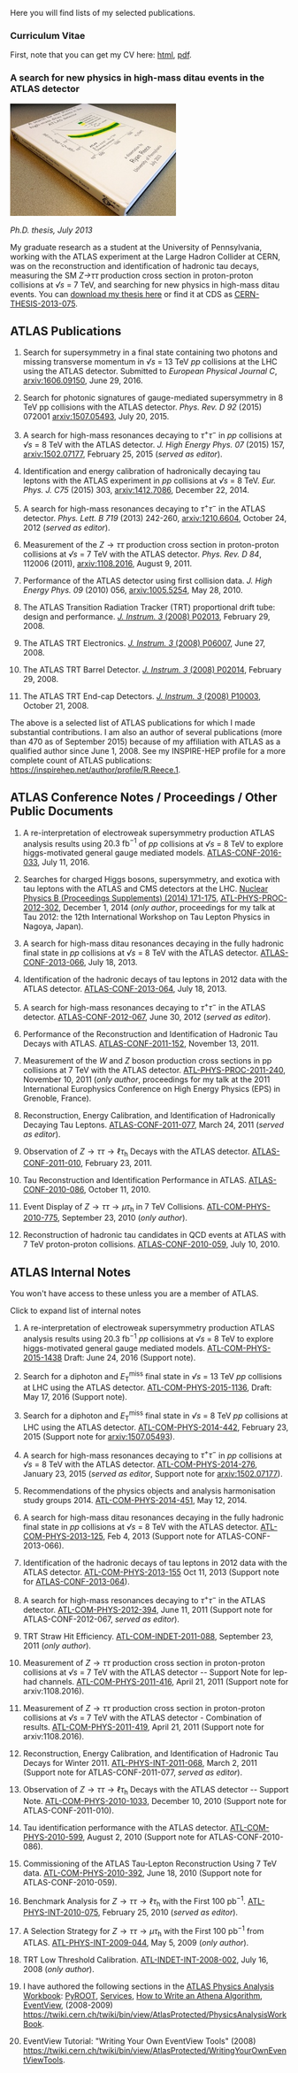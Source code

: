 
Here you will find lists of my selected publications.

### Curriculum Vitae

First, note that you can get my CV here: [html](../docs/Ryan_Reece_cv.html), [pdf](../docs/Ryan_Reece_cv.pdf).


### A search for new physics in high-mass ditau events in the ATLAS detector

<a href="../docs/2013-RReece-ZPrimeTautau-thesis.pdf"><img class="floatright" src="img/ryans-thesis-300.jpg" title="A search for new physics in high-mass ditau events in the ATLAS detector"/></a>

*Ph.D. thesis, July 2013*

My graduate research as a student at the University of Pennsylvania,
working with the ATLAS experiment at the Large Hadron Collider at CERN,
was on the reconstruction and identification of hadronic tau decays,
measuring the SM *Z&rarr;&tau;&tau;* production cross section in proton-proton collisions
at *&radic;s* = 7 TeV,
and searching for new physics in high-mass ditau events.
You can [download my thesis here](../docs/2013-RReece-ZPrimeTautau-thesis.pdf)
or find it at CDS as [CERN-THESIS-2013-075](https://cds.cern.ch/record/1560836).


ATLAS Publications
-------------------------------------------------------------------------------

1.  Search for supersymmetry in a final state containing two photons and missing transverse momentum in
    *&radic;s* = 13 TeV $pp$ collisions at the LHC using the ATLAS detector.
    Submitted to *European Physical Journal C*,
    [arxiv:1606.09150](http://arxiv.org/abs/1606.09150),
    June 29, 2016.

1.  Search for photonic signatures of gauge-mediated supersymmetry in 8 TeV pp collisions with the ATLAS detector.
    *Phys. Rev. D 92* (2015) 072001
    [arxiv:1507.05493](http://arxiv.org/abs/1507.05493),
    July 20, 2015.

1.  A search for high-mass resonances decaying to $\tau^{+}\tau^{-}$
    in $pp$ collisions at *&radic;s* = 8 TeV with the ATLAS detector.
    *J. High Energy Phys. 07* (2015) 157,
    [arxiv:1502.07177](http://arxiv.org/abs/1502.07177),
    February 25, 2015
    (*served as editor*).

1.  Identification and energy calibration of hadronically decaying tau leptons with the ATLAS experiment
    in $pp$ collisions at *&radic;s* = 8 TeV.
    *Eur. Phys. J. C75* (2015) 303,
    [arxiv:1412.7086](http://arxiv.org/abs/1412.7086),
    December 22, 2014.

1.  A search for high-mass resonances decaying to $\tau^{+}\tau^{-}$ in the ATLAS detector.
    *Phys. Lett. B 719* (2013) 242-260,
    [arxiv:1210.6604](http://arxiv.org/abs/1210.6604),
    October 24, 2012
    (*served as editor*).

1.  Measurement of the $Z\rightarrow\tau\tau$ production cross section in proton-proton collisions
    at *&radic;s* = 7 TeV with the ATLAS detector.
    *Phys. Rev. D 84*, 112006 (2011),
    [arxiv:1108.2016](http://arxiv.org/abs/1108.2016),
    August 9, 2011.

1.  Performance of the ATLAS detector using first collision data.
    *J. High Energy Phys. 09* (2010) 056,
    [arxiv:1005.5254](http://arxiv.org/abs/1005.5254),
    May 28, 2010.

1.  The ATLAS Transition Radiation Tracker (TRT) proportional drift tube: design and performance.
    [*J. Instrum. 3* (2008) P02013](http://iopscience.iop.org/1748-0221/3/02/P02013/),
    February 29, 2008.

1.  The ATLAS TRT Electronics.
    [*J. Instrum. 3* (2008) P06007](http://iopscience.iop.org/1748-0221/3/06/P06007/),
    June 27, 2008.

1.  The ATLAS TRT Barrel Detector.
    [*J. Instrum. 3* (2008) P02014](http://iopscience.iop.org/1748-0221/3/02/P02014/),
    February 29, 2008.

1.  The ATLAS TRT End-cap Detectors.
    [*J. Instrum. 3* (2008) P10003](http://iopscience.iop.org/1748-0221/3/10/P10003/),
    October 21, 2008.

The above is a selected list of ATLAS publications for which I made substantial contributions.
I am also an author of several publications (more than 470 as of September 2015)
because of my affiliation with ATLAS as a qualified author since June 1, 2008.
See my INSPIRE-HEP profile for a more complete count of ATLAS publications:
<https://inspirehep.net/author/profile/R.Reece.1>.


ATLAS Conference Notes / Proceedings / Other Public Documents 
-------------------------------------------------------------------------------

1.  A re-interpretation of electroweak supersymmetry production ATLAS analysis results using $20.3\:\mathrm{fb}^{-1}$ of $pp$ collisions at *&radic;s* = 8 TeV to explore higgs-motivated general gauge mediated models.
    [ATLAS-CONF-2016-033](https://cds.cern.ch/record/2198316),
    July 11, 2016.

1.  Searches for charged Higgs bosons, supersymmetry, and exotica with tau leptons with the ATLAS and CMS detectors at the LHC.
    [Nuclear Physics B (Proceedings Supplements) (2014) 171-175](http://authors.elsevier.com/a/1Q7i-_Kxc8LXrj),
    [ATL-PHYS-PROC-2012-302](https://cds.cern.ch/record/1499581),
    December 1, 2014
    (*only author*,
    proceedings for my talk at Tau 2012: the 12th International
    Workshop on Tau Lepton Physics in Nagoya, Japan).

1.  A search for high-mass ditau resonances decaying in the fully hadronic final state in $pp$ collisions at *&radic;s* = 8 TeV with the ATLAS detector.
    [ATLAS-CONF-2013-066](https://cds.cern.ch/record/1562841),
    July 18, 2013.

1.  Identification of the hadronic decays of tau leptons in 2012 data with the ATLAS detector.
    [ATLAS-CONF-2013-064](https://cds.cern.ch/record/1562839),
    July 18, 2013.
 
1.  A search for high-mass resonances decaying to $\tau^{+}\tau^{-}$ in the ATLAS detector.
    [ATLAS-CONF-2012-067](https://atlas.web.cern.ch/Atlas/GROUPS/PHYSICS/CONFNOTES/ATLAS-CONF-2012-067/),
    June 30, 2012
    (*served as editor*).

    <!---
    A conference note for ICHEP 2012, documenting our search for hypothetical
    decays of new gauge bosons to $\tau^{+}\tau^{-}$ in the ATLAS detector using
    $4.7\:\mathrm{fb}^{-1}$ of intergrated luminosity at *&radic;s* = 7 TeV.
    $Z'$ bosons in the benchmark Sequential Standard Model with masses less
    than 1.3 TeV are excluded at the 95\% CL.
    -->

1.  Performance of the Reconstruction and Identification of Hadronic Tau Decays with ATLAS.
    [ATLAS-CONF-2011-152](https://atlas.web.cern.ch/Atlas/GROUPS/PHYSICS/CONFNOTES/ATLAS-CONF-2011-152/),
    November 13, 2011.

    <!---
    Documentation of the ATLAS tau reconstruction, 
    identification, and energy scale used for winter 2012 analyses.
    -->

1.  Measurement of the $W$ and $Z$ boson production cross sections in pp collisions at 7 TeV with the ATLAS detector.
    [ATL-PHYS-PROC-2011-240](https://cdsweb.cern.ch/record/1397821),
    November 10, 2011
    (*only author*,
    proceedings for my talk at the 2011 International Europhysics
    Conference on High Energy Physics (EPS) in Grenoble, France).

    <!---
    Proceedings for my talk at the 2011 International Europhysics
    Conference on High Energy Physics (EPS) in Grenoble, France. I
    presented results from measurements of the production cross sections
    of W and Z bosons in decays to electrons, muons, and taus, with the
    ATLAS detector, as well as precision measurmenets of the pT distributions
    of W and Z bosons.
    -->

1.  Reconstruction, Energy Calibration, and Identification of Hadronically Decaying Tau Leptons.
    [ATLAS-CONF-2011-077](https://atlas.web.cern.ch/Atlas/GROUPS/PHYSICS/CONFNOTES/ATLAS-CONF-2011-077/),
    March 24, 2011
    (*served as editor*).

    <!---
    Documentation of the ATLAS tau reconstruction,
    identification, and energy scale used for winter 2011 analyses (Moriond).
    -->

1.  Observation of $Z\rightarrow\tau\tau\rightarrow\ell\tau_\mathrm{h}$ Decays with the ATLAS detector.
    [ATLAS-CONF-2011-010](https://atlas.web.cern.ch/Atlas/GROUPS/PHYSICS/CONFNOTES/ATLAS-CONF-2011-010/),
    February 23, 2011.

    <!---
    A conference note reporting the first observation
    of $Z\rightarrow\tau\tau\rightarrow\ell\tau_\mathrm{h}$
    in ATLAS with the first $8.5\:\mathrm{pb}^{-1}$ collected in 2010.
    -->

1.  Tau Reconstruction and Identification Performance in ATLAS.
    [ATLAS-CONF-2010-086](https://atlas.web.cern.ch/Atlas/GROUPS/PHYSICS/CONFNOTES/ATLAS-CONF-2010-086/),
    October 11, 2010.

    <!---
    A conference note discussing further validation of the simulation of
    tau identification variables with data-Monte Carlo comparisons and the
    first measurements of the fake rate, using the first $244\:\mathrm{nb}^{-1}$
    collected in 2010.
    -->

1.  Event Display of $Z\rightarrow\tau\tau\rightarrow\mu\tau_\mathrm{h}$ in 7 TeV Collisions.
    [ATL-COM-PHYS-2010-775](https://cdsweb.cern.ch/record/1294050),
    September 23, 2010
    (*only author*).

    <!---
    An event display I made of one of the first
    $Z\rightarrow\tau\tau\rightarrow\mu\tau_\mathrm{h}$ events in 2010.
    -->

1.  Reconstruction of hadronic tau candidates in QCD events at ATLAS with 7 TeV proton-proton collisions.
    [ATLAS-CONF-2010-059](https://atlas.web.cern.ch/Atlas/GROUPS/PHYSICS/CONFNOTES/ATLAS-CONF-2010-059/),
    July 10, 2010.

    <!---
    A conference note discussing the validation of the simulation of tau 
    identification variables with data-Monte Carlo comparisons of the first
    collisions in ATLAS, using the first $15.6\:\mathrm{nb}^{-1}$ collected in 2010.
    -->


ATLAS Internal Notes
-------------------------------------------------------------------------------

You won't have access to these unless you are a member of ATLAS.

<div class="clickmore"><a id="link:atlas-internal-more" class="closed" onclick="toggle_more('atlas-internal-more')">Click to expand list of internal notes</a></div>
<div id="atlas-internal-more" class="more">

1.  A re-interpretation of electroweak supersymmetry production ATLAS analysis results using $20.3\:\mathrm{fb}^{-1}$ $pp$ collisions at *&radic;s* = 8 TeV to explore higgs-motivated general gauge mediated models.
    [ATL-COM-PHYS-2015-1438](https://cds.cern.ch/record/2109710)
    Draft: June 24, 2016
    (Support note).

1.  Search for a diphoton and $E_\mathrm{T}^\mathrm{miss}$ final state in *&radic;s* = 13 TeV $pp$ collisions at LHC using the ATLAS detector.
    [ATL-COM-PHYS-2015-1136](https://cds.cern.ch/record/2051527),
    Draft: May 17, 2016
    (Support note).

1.  Search for a diphoton and $E_\mathrm{T}^\mathrm{miss}$ final state in *&radic;s* = 8 TeV $pp$ collisions at LHC using the ATLAS detector.
    [ATL-COM-PHYS-2014-442](https://cds.cern.ch/record/1700554),
    February 23, 2015
    (Support note for [arxiv:1507.05493](http://arxiv.org/abs/1507.05493)).

1.  A search for high-mass resonances decaying to $\tau^{+}\tau^{-}$ in $pp$ collisions at *&radic;s* = 8 TeV with the ATLAS detector.
    [ATL-COM-PHYS-2014-276](https://cds.cern.ch/record/1694306),
    January 23, 2015
    (*served as editor*, Support note for [arxiv:1502.07177](http://arxiv.org/abs/1502.07177)).

1.  Recommendations of the physics objects and analysis harmonisation study groups 2014.
    [ATL-COM-PHYS-2014-451](https://cds.cern.ch/record/1700874),
    May 12, 2014.

1.  A search for high-mass ditau resonances decaying in the fully hadronic final state in $pp$ collisions at *&radic;s* = 8 TeV with the ATLAS detector.
    [ATL-COM-PHYS-2013-125](https://cds.cern.ch/record/1513211),
    Feb 4, 2013 (Support note for ATLAS-CONF-2013-066).

1.  Identification of the hadronic decays of tau leptons in 2012 data with the ATLAS detector.
    [ATL-COM-PHYS-2013-155](https://cds.cern.ch/record/1514539)
    Oct 11, 2013  (Support note for [ATLAS-CONF-2013-064](https://cds.cern.ch/record/1562839)).

1.  A search for high-mass resonances decaying to $\tau^{+}\tau^{-}$ in the ATLAS detector.
    [ATL-COM-PHYS-2012-394](https://cdsweb.cern.ch/record/1439018),
    June 11, 2011  (Support note for ATLAS-CONF-2012-067, *served as editor*).

1.  TRT Straw Hit Efficiency.
    [ATL-COM-INDET-2011-088](https://cdsweb.cern.ch/record/1384438),
    September 23, 2011
    (*only author*).

1.  Measurement of $Z\rightarrow\tau\tau$ production cross section in proton-proton collisions at *&radic;s* = 7 TeV with the ATLAS detector -- Support Note for lep-had channels.
    [ATL-COM-PHYS-2011-416](https://cdsweb.cern.ch/record/1346327),
    April 21, 2011  (Support note for arxiv:1108.2016).

1.  Measurement of $Z\rightarrow\tau\tau$ production cross section in proton-proton collisions at *&radic;s* = 7 TeV with the ATLAS detector - Combination of results.
    [ATL-COM-PHYS-2011-419](https://cdsweb.cern.ch/record/1346341),
    April 21, 2011  (Support note for arxiv:1108.2016).

1.  Reconstruction, Energy Calibration, and Identification of Hadronic Tau Decays for Winter 2011.
    [ATL-PHYS-INT-2011-068](https://cdsweb.cern.ch/record/1379848),
    March 2, 2011  (Support note for ATLAS-CONF-2011-077, *served as editor*).

1.  Observation of $Z\rightarrow\tau\tau\rightarrow\ell\tau_\mathrm{h}$ Decays with the ATLAS detector -- Support Note.
    [ATL-COM-PHYS-2010-1033](https://cdsweb.cern.ch/record/1313262),
    December 10, 2010  (Support note for ATLAS-CONF-2011-010).

1.  Tau identification performance with the ATLAS detector.
    [ATL-COM-PHYS-2010-599](https://cdsweb.cern.ch/record/1282386),
    August 2, 2010  (Support note for ATLAS-CONF-2010-086).

1.  Commissioning of the ATLAS Tau-Lepton Reconstruction Using 7 TeV data.
    [ATL-COM-PHYS-2010-392](https://cdsweb.cern.ch/record/1272929),
    June 18, 2010  (Support note for ATLAS-CONF-2010-059).

1.  Benchmark Analysis for $Z\rightarrow\tau\tau\rightarrow\ell\tau_\mathrm{h}$ with the First $100~\mathrm{pb}^{-1}$.
    [ATL-PHYS-INT-2010-075](https://cdsweb.cern.ch/record/1282947),
    February 25, 2010
    (*served as editor*).

1.  A Selection Strategy for $Z\rightarrow\tau\tau\rightarrow\mu\tau_\mathrm{h}$ with the First $100\:\mathrm{pb}^{-1}$ from ATLAS.
    [ATL-PHYS-INT-2009-044](http://cdsweb.cern.ch/record/1175202),
    May 5, 2009
    (*only author*).

1.  TRT Low Threshold Calibration.
    [ATL-INDET-INT-2008-002](http://cdsweb.cern.ch/record/1115417),
    July 16, 2008
    (*only author*).

1.  I have authored the following sections in the [ATLAS Physics Analysis Workbook](https://twiki.cern.ch/twiki/bin/view/AtlasProtected/PhysicsAnalysisWorkBook):
    [PyROOT](https://twiki.cern.ch/twiki/bin/view/AtlasProtected/PhysicsAnalysisWorkBookPyRootRel15),
    [Services](https://twiki.cern.ch/twiki/bin/view/AtlasProtected/PhysicsAnalysisWorkBookServicesRel15),
    [How to Write an Athena Algorithm](https://twiki.cern.ch/twiki/bin/view/AtlasProtected/PhysicsAnalysisWorkBookAlgorithmRel15),
    [EventView](https://twiki.cern.ch/twiki/bin/view/AtlasProtected/PhysicsAnalysisWorkBookEventViewRel15),
    (2008-2009)\
    <https://twiki.cern.ch/twiki/bin/view/AtlasProtected/PhysicsAnalysisWorkBook>.

1.  EventView Tutorial: "Writing Your Own EventView Tools" (2008)\
    <https://twiki.cern.ch/twiki/bin/view/AtlasProtected/WritingYourOwnEventViewTools>.

</div> <!-- end clickmore -->



